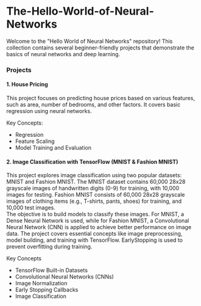 # The-Hello-World-of-Neural-Networks

Welcome to the "Hello World of Neural Networks" repository! This collection contains several beginner-friendly projects that demonstrate the basics of neural networks and deep learning.

### Projects
#### 1. House Pricing
This project focuses on predicting house prices based on various features, such as area, number of bedrooms, and other factors. It covers basic regression using neural networks.

Key Concepts:

  * Regression
  * Feature Scaling
  * Model Training and Evaluation

#### 2. Image Classification with TensorFlow (MNIST & Fashion MNIST)
This project explores image classification using two popular datasets: MNIST and Fashion MNIST. The MNIST dataset contains 60,000 28x28 grayscale images of handwritten digits (0-9) for training, with 10,000 images for testing. Fashion MNIST consists of 60,000 28x28 grayscale images of clothing items (e.g., T-shirts, pants, shoes) for training, and 10,000 test images. \
The objective is to build models to classify these images. For MNIST, a Dense Neural Network is used, while for Fashion MNIST, a Convolutional Neural Network (CNN) is applied to achieve better performance on image data. The project covers essential concepts like image preprocessing, model building, and training with TensorFlow. EarlyStopping is used to prevent overfitting during training.

Key Concepts

  * TensorFlow Built-in Datasets
  * Convolutional Neural Networks (CNNs)
  * Image Normalization
  * Early Stopping Callbacks
  * Image Classification
